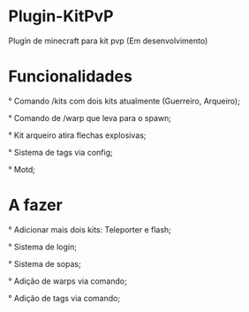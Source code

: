 # Plugin-KitPvP
Plugin de minecraft para kit pvp (Em desenvolvimento)

# Funcionalidades
  ° Comando /kits com dois kits atualmente (Guerreiro, Arqueiro);
  
  ° Comando de /warp que leva para o spawn;
  
  ° Kit arqueiro atira flechas explosivas;
  
  ° Sistema de tags via config;
  
  ° Motd;
  
# A fazer
  ° Adicionar mais dois kits: Teleporter e flash;
  
  ° Sistema de login;
  
  ° Sistema de sopas;
  
  ° Adição de warps via comando;
  
  ° Adição de tags via comando;
